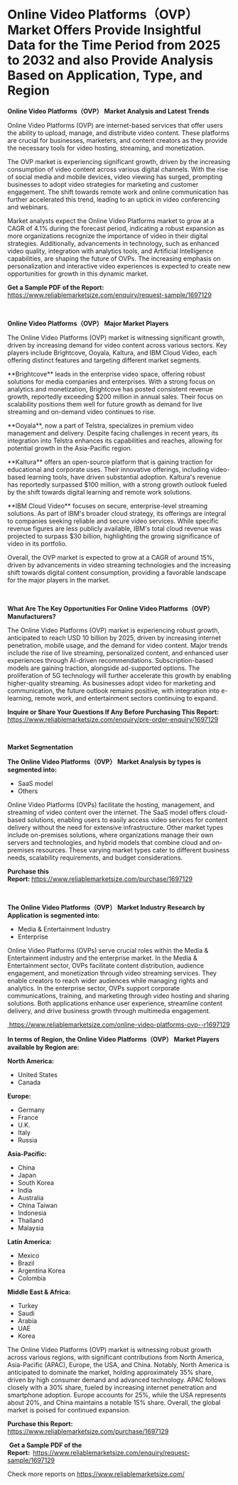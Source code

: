 <p><h1>Online Video Platforms（OVP） Market Offers Provide Insightful Data for the Time Period from 2025 to 2032 and also Provide Analysis Based on Application, Type, and Region</h1></p><p><strong>Online Video Platforms（OVP） Market Analysis and Latest Trends</strong></p>
<p><p>Online Video Platforms (OVP) are internet-based services that offer users the ability to upload, manage, and distribute video content. These platforms are crucial for businesses, marketers, and content creators as they provide the necessary tools for video hosting, streaming, and monetization.</p><p>The OVP market is experiencing significant growth, driven by the increasing consumption of video content across various digital channels. With the rise of social media and mobile devices, video viewing has surged, prompting businesses to adopt video strategies for marketing and customer engagement. The shift towards remote work and online communication has further accelerated this trend, leading to an uptick in video conferencing and webinars.</p><p>Market analysts expect the Online Video Platforms market to grow at a CAGR of 4.1% during the forecast period, indicating a robust expansion as more organizations recognize the importance of video in their digital strategies. Additionally, advancements in technology, such as enhanced video quality, integration with analytics tools, and Artificial Intelligence capabilities, are shaping the future of OVPs. The increasing emphasis on personalization and interactive video experiences is expected to create new opportunities for growth in this dynamic market.</p></p>
<p><strong>Get a Sample PDF of the Report:&nbsp;</strong> <a href="https://www.reliablemarketsize.com/enquiry/request-sample/1697129?utm_campaign=2952&utm_medium=2&utm_source=Github&utm_content=ia&utm_term=27032025&utm_id=online-video-platformsovp">https://www.reliablemarketsize.com/enquiry/request-sample/1697129</a></p>
<p>&nbsp;</p>
<p><strong>Online Video Platforms（OVP） Major Market Players</strong></p>
<p><p>The Online Video Platforms (OVP) market is witnessing significant growth, driven by increasing demand for video content across various sectors. Key players include Brightcove, Ooyala, Kaltura, and IBM Cloud Video, each offering distinct features and targeting different market segments.</p><p>**Brightcove** leads in the enterprise video space, offering robust solutions for media companies and enterprises. With a strong focus on analytics and monetization, Brightcove has posted consistent revenue growth, reportedly exceeding $200 million in annual sales. Their focus on scalability positions them well for future growth as demand for live streaming and on-demand video continues to rise.</p><p>**Ooyala**, now a part of Telstra, specializes in premium video management and delivery. Despite facing challenges in recent years, its integration into Telstra enhances its capabilities and reaches, allowing for potential growth in the Asia-Pacific region.</p><p>**Kaltura** offers an open-source platform that is gaining traction for educational and corporate uses. Their innovative offerings, including video-based learning tools, have driven substantial adoption. Kaltura's revenue has reportedly surpassed $100 million, with a strong growth outlook fueled by the shift towards digital learning and remote work solutions.</p><p>**IBM Cloud Video** focuses on secure, enterprise-level streaming solutions. As part of IBM's broader cloud strategy, its offerings are integral to companies seeking reliable and secure video services. While specific revenue figures are less publicly available, IBM's total cloud revenue was projected to surpass $30 billion, highlighting the growing significance of video in its portfolio.</p><p>Overall, the OVP market is expected to grow at a CAGR of around 15%, driven by advancements in video streaming technologies and the increasing shift towards digital content consumption, providing a favorable landscape for the major players in the market.</p></p>
<p>&nbsp;</p>
<p><strong>What Are The Key Opportunities For Online Video Platforms（OVP） Manufacturers?</strong></p>
<p><p>The Online Video Platforms (OVP) market is experiencing robust growth, anticipated to reach USD 10 billion by 2025, driven by increasing internet penetration, mobile usage, and the demand for video content. Major trends include the rise of live streaming, personalized content, and enhanced user experiences through AI-driven recommendations. Subscription-based models are gaining traction, alongside ad-supported options. The proliferation of 5G technology will further accelerate this growth by enabling higher-quality streaming. As businesses adopt video for marketing and communication, the future outlook remains positive, with integration into e-learning, remote work, and entertainment sectors continuing to expand.</p></p>
<p><strong>Inquire or Share Your Questions If Any Before Purchasing This Report:</strong> <a href="https://www.reliablemarketsize.com/enquiry/pre-order-enquiry/1697129?utm_campaign=2952&utm_medium=2&utm_source=Github&utm_content=ia&utm_term=27032025&utm_id=online-video-platformsovp">https://www.reliablemarketsize.com/enquiry/pre-order-enquiry/1697129</a></p>
<p>&nbsp;</p>
<p><strong>Market Segmentation</strong></p>
<p><strong>The Online Video Platforms（OVP） Market Analysis by types is segmented into:</strong></p>
<p><ul><li>SaaS model</li><li>Others</li></ul></p>
<p><p>Online Video Platforms (OVPs) facilitate the hosting, management, and streaming of video content over the internet. The SaaS model offers cloud-based solutions, enabling users to easily access video services for content delivery without the need for extensive infrastructure. Other market types include on-premises solutions, where organizations manage their own servers and technologies, and hybrid models that combine cloud and on-premises resources. These varying market types cater to different business needs, scalability requirements, and budget considerations.</p></p>
<p><strong>Purchase this Report:&nbsp;</strong><a href="https://www.reliablemarketsize.com/purchase/1697129?utm_campaign=2952&utm_medium=2&utm_source=Github&utm_content=ia&utm_term=27032025&utm_id=online-video-platformsovp">https://www.reliablemarketsize.com/purchase/1697129</a></p>
<p>&nbsp;</p>
<p><strong>The Online Video Platforms（OVP） Market Industry Research by Application is segmented into:</strong></p>
<p><ul><li>Media & Entertainment Industry</li><li>Enterprise</li></ul></p>
<p><p>Online Video Platforms (OVPs) serve crucial roles within the Media & Entertainment industry and the enterprise market. In the Media & Entertainment sector, OVPs facilitate content distribution, audience engagement, and monetization through video streaming services. They enable creators to reach wider audiences while managing rights and analytics. In the enterprise sector, OVPs support corporate communications, training, and marketing through video hosting and sharing solutions. Both applications enhance user experience, streamline content delivery, and drive business growth through multimedia engagement.</p></p>
<p><a href="https://www.reliablemarketsize.com/online-video-platforms-ovp--r1697129?utm_campaign=2952&utm_medium=2&utm_source=Github&utm_content=ia&utm_term=27032025&utm_id=online-video-platformsovp">&nbsp;https://www.reliablemarketsize.com/online-video-platforms-ovp--r1697129</a></p>
<p><strong>In terms of Region, the Online Video Platforms（OVP） Market Players available by Region are:</strong></p>
<p>
    <p> <strong> North America: </strong>
        <ul>
            <li>United States</li>
            <li>Canada</li>
        </ul>
        </p> 
    <p> <strong> Europe: </strong>
        <ul>
            <li>Germany</li>
            <li>France</li>
            <li>U.K.</li>
            <li>Italy</li>
            <li>Russia</li>
        </ul>
        </p> 
    <p> <strong> Asia-Pacific: </strong>
        <ul>
            <li>China</li>
            <li>Japan</li>
            <li>South Korea</li>
            <li>India</li>
            <li>Australia</li>
            <li>China Taiwan</li>
            <li>Indonesia</li>
            <li>Thailand</li>
            <li>Malaysia</li>
        </ul>
        </p> 
    <p> <strong> Latin America: </strong>
        <ul>
            <li>Mexico</li>
            <li>Brazil</li>
            <li>Argentina Korea</li>
            <li>Colombia</li>
        </ul>
        </p> 
    <p> <strong> Middle East & Africa: </strong>
        <ul>
            <li>Turkey</li>
            <li>Saudi</li>
            <li>Arabia</li>
            <li>UAE</li>
            <li>Korea</li>
        </ul>
    </p>
    </p>
<p><p>The Online Video Platforms (OVP) market is witnessing robust growth across various regions, with significant contributions from North America, Asia-Pacific (APAC), Europe, the USA, and China. Notably, North America is anticipated to dominate the market, holding approximately 35% share, driven by high consumer demand and advanced technology. APAC follows closely with a 30% share, fueled by increasing internet penetration and smartphone adoption. Europe accounts for 25%, while the USA represents about 20%, and China maintains a notable 15% share. Overall, the global market is poised for continued expansion.</p></p>
<p><strong>Purchase this Report: </strong><a href="https://www.reliablemarketsize.com/purchase/1697129?utm_campaign=2952&utm_medium=2&utm_source=Github&utm_content=ia&utm_term=27032025&utm_id=online-video-platformsovp">https://www.reliablemarketsize.com/purchase/1697129</a></p>
<p>&nbsp;<strong>Get a Sample PDF of the Report:&nbsp;&nbsp;</strong><a href="https://www.reliablemarketsize.com/enquiry/request-sample/1697129?utm_campaign=2952&utm_medium=2&utm_source=Github&utm_content=ia&utm_term=27032025&utm_id=online-video-platformsovp">https://www.reliablemarketsize.com/enquiry/request-sample/1697129</a></p>
<p><strong></strong></p>
<p>Check more reports on <a href="https://www.reliablemarketsize.com/?utm_campaign=2952&utm_medium=2&utm_source=Github&utm_content=ia&utm_term=27032025&utm_id=online-video-platformsovp">https://www.reliablemarketsize.com/</a></p>